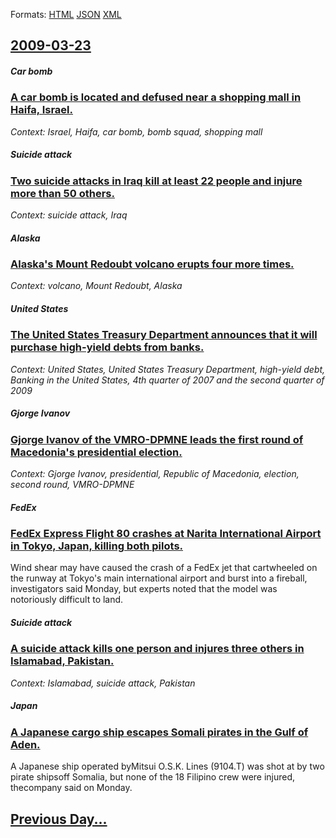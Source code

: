 
Formats: [HTML](2009/03/23/index.html)  [JSON](2009/03/23/index.json)  [XML](2009/03/23/index.xml)  

## [2009-03-23](/news/2009/03/23/index.md)

##### Car bomb
### [ A car bomb is located and defused near a shopping mall in Haifa, Israel. ](/news/2009/03/23/a-car-bomb-is-located-and-defused-near-a-shopping-mall-in-haifa-israel.md)
_Context: Israel, Haifa, car bomb, bomb squad, shopping mall_

##### Suicide attack
### [ Two suicide attacks in Iraq kill at least 22 people and injure more than 50 others. ](/news/2009/03/23/two-suicide-attacks-in-iraq-kill-at-least-22-people-and-injure-more-than-50-others.md)
_Context: suicide attack, Iraq_

##### Alaska
### [ Alaska's Mount Redoubt volcano erupts four more times. ](/news/2009/03/23/alaska-s-mount-redoubt-volcano-erupts-four-more-times.md)
_Context: volcano, Mount Redoubt, Alaska_

##### United States
### [ The United States Treasury Department announces that it will purchase high-yield debts from banks. ](/news/2009/03/23/the-united-states-treasury-department-announces-that-it-will-purchase-high-yield-debts-from-banks.md)
_Context: United States, United States Treasury Department, high-yield debt, Banking in the United States, 4th quarter of 2007 and the second quarter of 2009_

##### Gjorge Ivanov
### [ Gjorge Ivanov of the VMRO-DPMNE leads the first round of Macedonia's presidential election. ](/news/2009/03/23/gjorge-ivanov-of-the-vmroadpmne-leads-the-first-round-of-macedonia-s-presidential-election.md)
_Context: Gjorge Ivanov, presidential, Republic of Macedonia, election, second round, VMRO-DPMNE_

##### FedEx
### [ FedEx Express Flight 80 crashes at Narita International Airport in Tokyo, Japan, killing both pilots. ](/news/2009/03/23/fedex-express-flight-80-crashes-at-narita-international-airport-in-tokyo-japan-killing-both-pilots.md)
Wind shear may have caused the crash of a FedEx jet that cartwheeled on the runway at Tokyo&#39;s main international airport and burst into a fireball, investigators said Monday, but experts noted that the model was notoriously difficult to land. 

##### Suicide attack
### [ A suicide attack kills one person and injures three others in Islamabad, Pakistan. ](/news/2009/03/23/a-suicide-attack-kills-one-person-and-injures-three-others-in-islamabad-pakistan.md)
_Context: Islamabad, suicide attack, Pakistan_

##### Japan
### [ A Japanese cargo ship escapes Somali pirates in the Gulf of Aden. ](/news/2009/03/23/a-japanese-cargo-ship-escapes-somali-pirates-in-the-gulf-of-aden.md)
A Japanese ship operated byMitsui O.S.K. Lines (9104.T) was shot at by two pirate shipsoff Somalia, but none of the 18 Filipino crew were injured, thecompany said on Monday.

## [Previous Day...](/news/2009/03/22/index.md)

